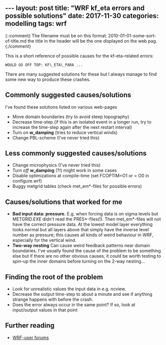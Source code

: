 --- layout: post
title: "WRF kf\_eta errors and possible solutions"
date: 2017-11-30
categories: modelling
tags: wrf
---
{::comment}
The filename must be on this format:
2010-01-01-some-sort-of-title.md
the title in the header will be the one displayed on the web pag.
{:/comment}

This is a short reference of possible causes for the kf-eta-related errors:
~~~
WOULD GO OFF TOP: KF\_ETA\_PARA ...
~~~
There are many suggested solutions for these but I always manage to find some new way to
produce these crashes.


## Commonly suggested causes/solutions
I've found these solutions listed on various web-pages
* Move domain boundaries (try to avoid steep topography)
* Decrease time-step (if this is an isolated event in a longer run, try to
  increase the time-step again after the next restart interval)
* Turn on **w\_damping** (tries to reduce vertical winds)
* Change PBL-scheme (I've never tried this)

## Less commonly suggested causes/solutions
* Change microphysics (I've never tried this)
* Turn _off_ **w\_damping** (?!) might work in some cases
* Disable optimizations at compile-time (set FCOPTIM=O1 or = O0 in
  configure.wrf)
* Buggy metgrid tables (check met\_em\*-files for possible errors)

## Causes/solutions that worked for me
* **Bad input data: pressure.**
  E.g. when forcing data is on sigma levels but METGRID.EXE didn't read the
  PRES\*-files(!). Then met\_em\*-files will not have the correct pressure data.
  At the lowest model layer everything looks normal but all layers above that
  simply have the inverse level number as pressure;
  this causes all kinds of weird behaviour in WRF, especially for the vertical
  wind.
* **Two-way nesting**
  Can cause weird feedback patterns near domain boundaries.
  I've usually found the cause of the problem to be something else but if there
  are no other obvious causes,
  it could be worth testing to spin-up the inner domains before turning on the 2-way
  nesting...

## Finding the root of the problem
* Look for unrealistic values the input data in e.g. ncview.
* Decrease the output time-step to about a minute and see if anything
  strange happens with before the crash.
* Does the error always occur in the same point? If so, look at input/output
  values in that point


## Further reading
* [WRF-user forums](http://forum.wrfforum.com/viewtopic.php?f=6&t=263)
